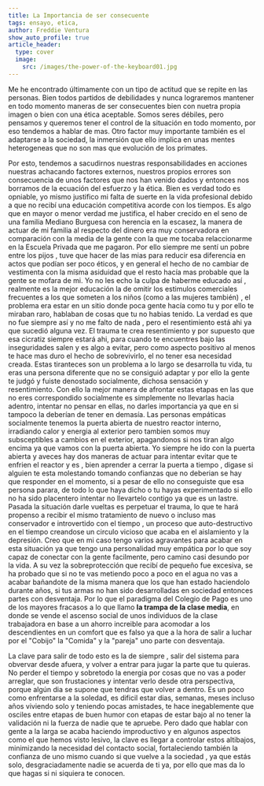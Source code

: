 ```yaml
---
title: La Importancia de ser consecuente
tags: ensayo, etica, 
author: Freddie Ventura
show_auto_profile: true
article_header:
  type: cover
  image:
    src: /images/the-power-of-the-keyboard01.jpg
---
```

Me he encontrado últimamente con un tipo de actitud que se repite en las personas.
Bien todos partidos de debilidades y nunca lograremos mantener en todo momento maneras de ser consecuentes bien con nuetra propia imagen o bien con una ética aceptable.
Somos seres débiles, pero pensamos y queremos tener el control de la situación en todo momento, por eso tendemos a hablar de mas. Otro factor muy importante también es el adaptarse a la sociedad, la inmersión que ello implica en unas mentes heterogeneas que no son mas que evolución de los primates.

Por esto, tendemos a sacudirnos nuestras responsabilidades en acciones nuestras achacando factores externos, nuestros propios errores son consecuencia de unos factores que nos han venido dados y entonces nos borramos de la ecuación del esfuerzo y la ética. Bien es verdad todo es opniable, yo mismo justifico mi falta de suerte en la vida profesional debido a que no recibí una educación competitiva acorde con los tiempos. Es algo que en mayor o menor verdad me justifica, el haber crecido en el seno de una familia Mediano Burguesa con herencia en la escasez, la manera de actuar de mi familia al respecto del dinero era muy conservadora en comparación con la media de la gente con la que me tocaba relaccionarme en la Escuela Privada que me pagaron. Por ello siempre me sentí un pobre entre los pijos , tuve que hacer de las mias para reducir esa diferencia en actos que podían ser poco éticos, y en general el hecho de no cambiar de vestimenta con la misma asiduidad que el resto hacía mas probable que la gente se mofara de mi. 
Yo no les echo la culpa de haberme educado así , realmente es la mejor educación la de omitir los estimulos comerciales frecuentes a los que someten a los niños (como a las mujeres también) , el problema era estar en un sitio donde poca gente hacía como tu y por ello te miraban raro, hablaban de cosas que tu no habias tenido. 
La verdad es que no fue siempre así y no me falto de nada , pero el resentimiento está ahi ya que sucedió alguna vez. 
El trauma te crea resentimiento y por supuesto que esa cicratiz siempre estará ahi, para cuando te encuentres bajo las inseguridades salen y es algo a evitar, pero como aspecto positivo al menos te hace mas duro el hecho de sobrevivirlo, el no tener esa necesidad creada.
Estas tiranteces son un problema a lo largo se desarrolla tu vida, tu eras una persona diferente que no se consiguió adaptar y por ello la gente te judgó y fuiste denostado socialmente, dichosa sensación y resentimiento. Con ello la mejor manera de afrontar estas etapas en las que no eres correspondido socialmente es simplemente no llevarlas hacia adentro, intentar no pensar en ellas, no darles importancia ya que en si tampoco la deberían de tener en demasía. 
Las personas empáticas socialmente tenemos la puerta abierta de nuestro reactor interno, irradiando calor y energia al exterior pero tambien somos muy subsceptibles a cambios en el exterior, apagandonos si nos tiran algo encima ya que vamos con la puerta abierta. 
Yo siempre he ido con la puerta abierta y aveces hay dos maneras de actuar para intentar evitar que te enfrien el reactor y es , bien aprender a cerrar la puerta a tiempo , digase si alguien te esta molestando tomando confianzas que no deberian se hay que responder en el momento, si a pesar de ello no conseguiste que esa persona parara, de todo lo que haya dicho o tu hayas experimentado si ello no ha sido placentero intentar no llevartelo contigo ya que es un lastre. Pasada la situación darle vueltas es perpetuar el trauma, lo que te hará propenso a recibir el mismo tratamiento de nuevo o incluso mas conservador e introvertido con el tiempo , un proceso que auto-destructivo en el tiempo creandose un circulo vicioso que acaba en el aislamiento y la depresión. 
Creo que en mi caso tengo varios agravantes para acabar en esta situación ya que tengo una personalidad muy empática por lo que soy capaz de conectar con la gente facilmente, pero camino casi desundo por la vida. A su vez la sobreprotección que recibí de pequeño fue excesiva, se ha probado que si no te vas metiendo poco a poco en el agua no vas a acabar bañandote de la misma manera que los que han estado haciendolo durante años, si tus armas no han sido desarrolladas en sociedad entonces partes con desventaja. Por lo que el paradigma del Colegio de Pago es uno de los mayores fracasos a lo que llamo **la trampa de la clase media**, en donde se vende el ascenso social de unos individuos de la clase trabajadora en base a un ahorro increible para acomodar a los descendientes en un comfort que es falso ya que a la hora de salir a luchar por el "Cobijo" la "Comida" y la "pareja" uno parte con desventaja.

La clave para salir de todo esto es la de siempre , salir del sistema para obvervar desde afuera, y volver a entrar para jugar la parte que tu quieras. No perder el tiempo y sobretodo la energia por cosas que no vas a poder arreglar, que son frustaciones y intentar verlo desde otra perspectiva, porque algún dia se supone que tendras que volver a dentro. Es un poco como enfrentarse a la soledad, es dificil estar dias, semanas, meses incluso años viviendo solo y teniendo pocas amistades, te hace inegablemente que osciles entre etapas de buen humor con etapas de estar bajo al no tener la validación ni la fuerza de nadie que te apruebe. Pero dado que hablar con gente a la larga se acaba haciendo improductivo y en algunos aspectos como el que hemos visto lesivo, la clave es llegar a controlar estos altibajos, minimizando la necesidad del contacto social, fortaleciendo también la confianza de uno mismo cuando si que vuelve a la sociedad , ya que estás solo, desgraciadamente nadie se acuerda de ti ya, por ello que mas da lo que hagas si ni siquiera te conocen.

